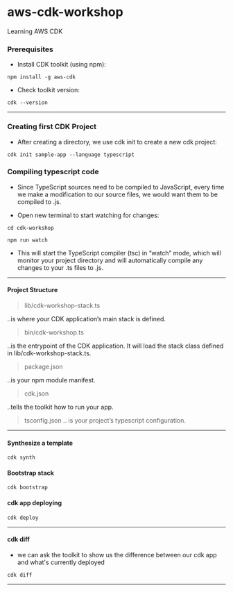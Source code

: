 # aws-cdk-workshop
Learning AWS CDK


### Prerequisites
- Install CDK toolkit (using npm):
``` 
npm install -g aws-cdk
```
- Check toolkit version:
``` 
cdk --version
```
--- 

### Creating first CDK Project
- After creating a directory, we use cdk init to create a new cdk project:
```
cdk init sample-app --language typescript
```

### Compiling typescript code
- Since TypeScript sources need to be compiled to JavaScript, every time we make a modification to our source files, we would want them to be compiled to .js.

- Open new terminal to start watching for changes:
```
cd cdk-workshop   
```

```
npm run watch
```
- This will start the TypeScript compiler (tsc) in “watch” mode, which will monitor your project directory and will automatically compile any changes to your .ts files to .js.
---
#### Project Structure
> lib/cdk-workshop-stack.ts

..is where your CDK application’s main stack is defined.

> bin/cdk-workshop.ts

..is the entrypoint of the CDK application. It will load the stack class defined in lib/cdk-workshop-stack.ts.

> package.json

..is your npm module manifest.

> cdk.json

..tells the toolkit how to run your app.

> tsconfig.json
.. is your project’s typescript configuration.

---
#### Synthesize a template
```
cdk synth
```
#### Bootstrap stack
```
cdk bootstrap
```
#### cdk app deploying
```
cdk deploy
```
---
#### cdk diff
- we can ask the toolkit to show us the difference between our cdk app and what's currently deployed
```
cdk diff
```

---
